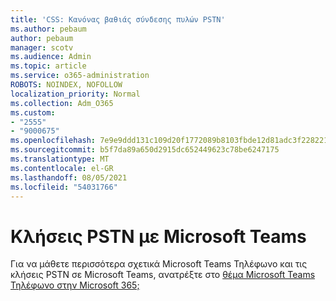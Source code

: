 ```yaml
---
title: 'CSS: Κανόνας βαθιάς σύνδεσης πυλών PSTN'
ms.author: pebaum
author: pebaum
manager: scotv
ms.audience: Admin
ms.topic: article
ms.service: o365-administration
ROBOTS: NOINDEX, NOFOLLOW
localization_priority: Normal
ms.collection: Adm_O365
ms.custom:
- "2555"
- "9000675"
ms.openlocfilehash: 7e9e9ddd131c109d20f1772089b8103fbde12d81adc3f2282210c8a9e2e43611
ms.sourcegitcommit: b5f7da89a650d2915dc652449623c78be6247175
ms.translationtype: MT
ms.contentlocale: el-GR
ms.lasthandoff: 08/05/2021
ms.locfileid: "54031766"
---
```

# <a name="pstn-calling-with-microsoft-teams"></a>Κλήσεις PSTN με Microsoft Teams

Για να μάθετε περισσότερα σχετικά Microsoft Teams Τηλέφωνο και τις κλήσεις PSTN σε Microsoft Teams, ανατρέξτε στο [θέμα Microsoft Teams Τηλέφωνο στην Microsoft 365;](https://docs.microsoft.com/microsoftteams/what-is-phone-system-in-office-365)